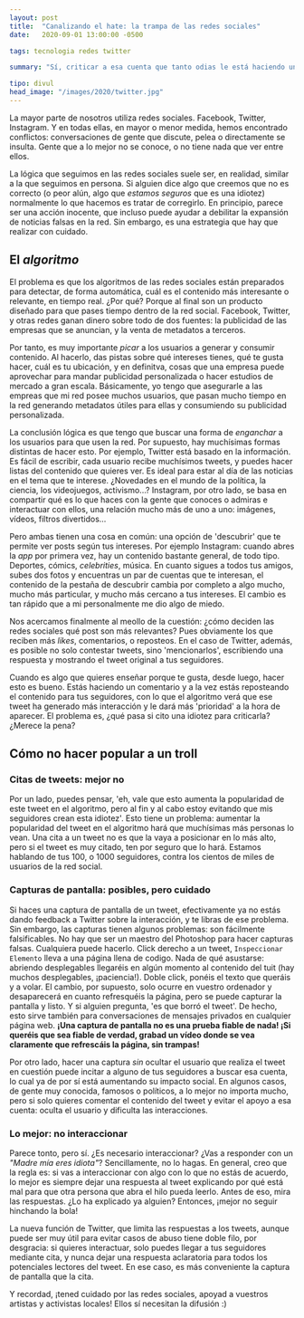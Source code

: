 ```yaml
---
layout: post
title:  "Canalizando el hate: la trampa de las redes sociales"
date:   2020-09-01 13:00:00 -0500

tags: tecnologia redes twitter 

summary: "Sí, criticar a esa cuenta que tanto odias le está haciendo un favor. ¿Cómo evitarlo?"

tipo: divul
head_image: "/images/2020/twitter.jpg"
---
```


La mayor parte de nosotros utiliza redes sociales. Facebook, Twitter, Instagram. Y en todas ellas, en mayor o menor medida, hemos encontrado conflictos: conversaciones de gente que discute, pelea o directamente se insulta. Gente que a lo mejor no se conoce, o no tiene nada que ver entre ellos. 

La lógica que seguimos en las redes sociales suele ser, en realidad, similar a la que seguimos en persona. Si alguien dice algo que creemos que no es correcto (o peor alún, algo que _estamos seguros_ que es una idiotez) normalmente lo que hacemos es tratar de corregirlo. En principio, parece ser una acción inocente, que incluso puede ayudar a debilitar la expansión de noticias falsas en la red. Sin embargo, es una estrategia que hay que realizar con cuidado.

## El _algoritmo_ 

El problema es que los algoritmos de las redes sociales están preparados para detectar, de forma automática, cuál es el contenido más interesante o relevante, en tiempo real.  ¿Por qué? Porque al final son un producto diseñado para que pases tiempo dentro de la red social. Facebook, Twitter, y otras redes ganan dinero sobre todo de dos fuentes: la publicidad de las empresas que se anuncian, y la venta de metadatos a terceros. 

Por tanto, es muy importante _picar_ a los usuarios a generar y consumir contenido. Al hacerlo, das pistas sobre qué intereses tienes, qué te gusta hacer, cuál es tu ubicación, y en definitva, cosas que una empresa puede aprovechar para mandar publicidad personalizada o hacer estudios de mercado a gran escala. Básicamente, yo tengo que asegurarle a las empreas que mi red posee muchos usuarios, que pasan mucho tiempo en la red generando metadatos útiles para ellas y consumiendo su publicidad personalizada.

La conclusión lógica es que tengo que buscar una forma de _enganchar_ a los usuarios para que usen la red. Por supuesto, hay muchísimas formas distintas de hacer esto. Por ejemplo, Twitter está basado en la información. Es fácil de escribir,  cada usuario recibe muchísimos tweets, y puedes hacer listas del contenido que quieres ver. Es ideal para estar al día de las noticias en el tema que te interese. ¿Novedades en el mundo de la política, la ciencia, los videojuegos, activismo...? Instagram, por otro lado, se basa en compartir qué es lo que haces con la gente que conoces o admiras e interactuar con ellos, una relación mucho más de uno a uno: imágenes, vídeos, filtros divertidos...

Pero ambas tienen una cosa en común: una opción de 'descubrir' que te permite ver posts según tus intereses. Por ejemplo Instagram: cuando abres la _app_ por primera vez, hay un contenido bastante general, de todo tipo. Deportes, cómics, _celebrities_, música. En cuanto sigues a todos tus amigos, subes dos fotos y encuentras un par de cuentas que te interesan, el contenido de la pestaña de descubrir cambia por completo a algo mucho, mucho más particular, y mucho más cercano a tus intereses. El cambio es tan rápido que a mi personalmente me dio algo de miedo.

Nos acercamos finalmente al meollo de la cuestión: ¿cómo deciden las redes sociales qué post son más relevantes? Pues obviamente los que reciben más _likes_, comentarios, o reposteos. En el caso de Twitter, además, es posible no solo contestar tweets, sino 'mencionarlos', escribiendo una respuesta y mostrando el tweet original a tus seguidores.

Cuando es algo que quieres enseñar porque te gusta, desde luego, hacer esto es bueno. Estás haciendo un comentario y a la vez estás reposteando el contenido para tus seguidores, con lo que el algoritmo verá que ese tweet ha generado más interacción y le dará más 'prioridad' a la hora de aparecer. El problema es, ¿qué pasa si cito una idiotez para criticarla? ¿Merece la pena?

## Cómo no hacer popular a un troll

### Citas de tweets: mejor no

Por un lado, puedes pensar, 'eh, vale que esto aumenta la popularidad de este tweet en el algoritmo, pero al fin y al cabo estoy evitando que mis seguidores crean esta idiotez'. Esto tiene un problema: aumentar la popularidad del tweet en el algoritmo hará que muchísimas más personas lo vean. Una cita a un tweet no es que la vaya a posicionar en lo más alto, pero si el tweet es muy citado, ten por seguro que lo hará. Estamos hablando de tus 100, o 1000 seguidores, contra los cientos de miles de usuarios de la red social.

### Capturas de pantalla: posibles, pero cuidado

Si haces una captura de pantalla de un tweet, efectivamente ya no estás dando feedback a Twitter sobre la interacción, y te libras de ese problema. Sin embargo, las capturas tienen algunos problemas: son fácilmente falsificables. No hay que ser un maestro del Photoshop para hacer capturas falsas. Cualquiera puede hacerlo. Click derecho a un tweet,  `Inspeccionar Elemento` lleva a una página llena de codigo. Nada de qué asustarse: abriendo desplegables llegaréis en algún momento al contenido del tuit (hay muchos desplegables, ¡paciencia!). Doble click, ponéis el texto que queráis y a volar. El cambio, por supuesto, solo ocurre en vuestro ordenador y desaparecerá en cuanto refresquéis la página, pero se puede capturar la pantalla y listo. Y si alguien pregunta, 'es que borró el tweet'.  De hecho, esto sirve también para conversaciones de mensajes privados en cualquier página web.  **¡Una captura de pantalla no es una prueba fiable de nada! ¡Si queréis que sea fiable de verdad, grabad un vídeo donde se vea claramente que refrescáis la página, sin trampas!**

Por otro lado, hacer una captura _sin_ ocultar el usuario que realiza el tweet en cuestión puede incitar a alguno de tus seguidores a buscar esa cuenta, lo cual ya de por sí está aumentando su impacto social. En algunos casos, de gente muy conocida, famosos o políticos, a lo mejor no importa mucho, pero si solo quieres comentar el contenido del tweet y evitar el apoyo a esa cuenta: oculta el usuario y dificulta las interacciones.

### Lo mejor: no interaccionar

Parece tonto, pero sí. ¿Es necesario interaccionar? ¿Vas a responder con un _"Madre mía eres idiota"_?  Sencillamente, no lo hagas. En general, creo que la regla es: si vas a interaccionar con algo con lo que no estás de acuerdo, lo mejor es siempre dejar una respuesta al tweet explicando por qué está mal para que otra persona que abra el hilo pueda leerlo. Antes de eso, mira las respuestas. ¿Lo ha explicado ya alguien? Entonces, ¡mejor no seguir hinchando la bola!

La nueva función de Twitter, que limita las respuestas a los tweets, aunque puede ser muy útil para evitar casos de abuso tiene doble filo, por desgracia: si quieres interactuar, solo puedes llegar a tus seguidores mediante cita, y nunca dejar una respuesta aclaratoria para todos los potenciales lectores del tweet. En ese caso, es más conveniente la captura de pantalla que la cita. 

Y recordad, ¡tened cuidado por las redes sociales, apoyad a vuestros artistas y activistas locales! Ellos sí necesitan la difusión :)